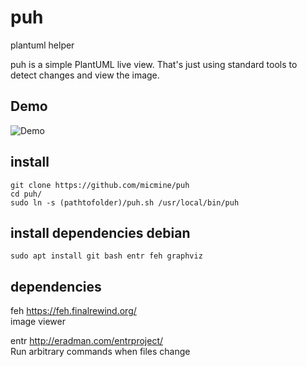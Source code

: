 # puh
plantuml helper

puh is a simple PlantUML live view. That's just using standard tools to detect changes and view the image.

## Demo

![Demo](puh.gif)

## install
```
git clone https://github.com/micmine/puh
cd puh/
sudo ln -s (pathtofolder)/puh.sh /usr/local/bin/puh
```
## install dependencies debian
```
sudo apt install git bash entr feh graphviz
```

## dependencies
feh https://feh.finalrewind.org/ <br>
image viewer <br>

entr http://eradman.com/entrproject/ <br>
Run arbitrary commands when files change <br>
